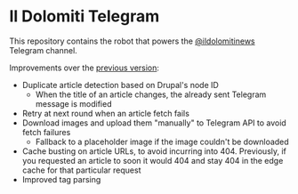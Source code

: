 # Il Dolomiti Telegram

This repository contains the robot that powers the [@ildolomitinews](https://t.me/ildolomitinews) Telegram channel.

Improvements over the [previous version](https://github.com/matteocontrini/TelegramFeeder):

- Duplicate article detection based on Drupal's node ID
  - When the title of an article changes, the already sent Telegram message is modified
- Retry at next round when an article fetch fails
- Download images and upload them "manually" to Telegram API to avoid fetch failures
  - Fallback to a placeholder image if the image couldn't be downloaded
- Cache busting on article URLs, to avoid incurring into 404. Previously, if you requested an article to soon it would 404 and stay 404 in the edge cache for that particular request
- Improved tag parsing
